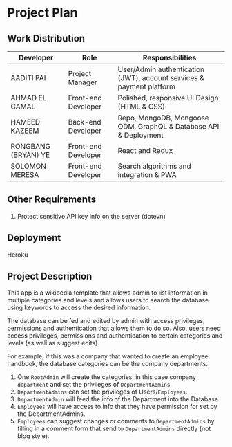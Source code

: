 # Project Plan

## Work Distribution

| Developer | Role | Responsibilities |
| --------- | ---- | ---------------- |
| AADITI PAI          | Project Manager     | User/Admin authentication (JWT), account services & payment platform |
| AHMAD EL GAMAL      | Front-end Developer | Polished, responsive UI Design (HTML & CSS)                          |
| HAMEED KAZEEM       | Back-end Developer  | Repo, MongoDB, Mongoose ODM, GraphQL & Database API & Deployment     |
| RONGBANG (BRYAN) YE | Front-end Developer | React and Redux                                                      |
| SOLOMON MERESA      | Front-end Developer | Search algorithms and integration & PWA                              |

## Other Requirements

1. Protect sensitive API key info on the server (dotevn)

## Deployment

Heroku

## Project Description

This app is a wikipedia template that allows admin to list information in multiple categories and levels and allows users to search the database using keywords to access the desired information.

The database can be fed and edited by admin with access privileges, permissions and authentication that allows them to do so. Also, users need access privileges, permissions and authentication to certain categories and levels (as well as suggest edits).

For example, if this was a company that wanted to create an employee handbook, the database categories can be the company departments.
1. One `RootAdmin` will create the categories, in this case company `department` and set the privileges of `DepartmentAdmins`.
1. `DepartmentAdmins` can set the privileges of Users/`Employees`.
1. `DepartmentAdmin` will feed the info of the Department into the Database.
1. `Employees` will have access to info that they have permission for set by the DepartmentAdmins.
1. `Employees` can suggest changes or comments to `DepartmentAdmins` by filling in a comment form that send to `DepartmentAdmins` directly (not blog style).